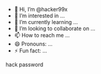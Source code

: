 - 👋 Hi, I’m @hacker99x
- 👀 I’m interested in ...
- 🌱 I’m currently learning ...
- 💞️ I’m looking to collaborate on ...
- 📫 How to reach me ...
- 😄 Pronouns: ...
- ⚡ Fun fact: ...

<!---
hacker99x/hacker99x is a ✨ special ✨ repository because its `README.md` (this file) appears on your GitHub profile.
You can click the Preview link to take a look at your changes.
--->hack password 

